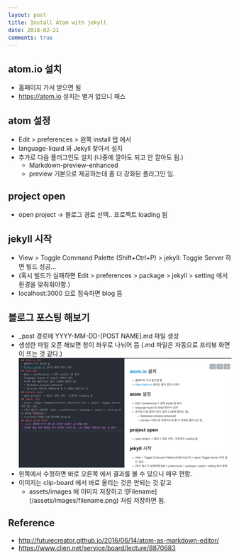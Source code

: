 ```yaml
---
layout: post
title: Install Atom with jekyll
date: 2018-02-21
comments: true
---
```


## atom.io 설치
* 홈페이지 가서 받으면 됨
* https://atom.io 설치는 별거 없으니 패스
## atom 설정
* Edit > preferences > 왼쪽 install 탭 에서
* language-liquid 와 Jekyll 찾아서 설치
* 추가로 다음 플러그인도 설치 (나중에 깔아도 되고 안 깔아도 됨.)
  * Markdown-preview-enhanced
  * preview 기본으로 제공하는데 좀 더 강화된 플러그인 임.
## project open
* open project -> 블로그 경로 선택.. 프로젝트 loading 됨
## jekyll 시작
* View > Toggle Command Palette (Shift+Ctrl+P) > jekyll: Toggle Server 하면 빌드 성공...
* (혹시 빌드가 실패하면  Edit > preferences > package > jekyll > setting 에서 환경을 맞춰줘야함.)
* localhost:3000 으로 접속하면 blog 뜸
## 블로그 포스팅 해보기
* _post 경로에 YYYY-MM-DD-[POST NAME].md 파일 생성
* 생성한 파일 오픈 해보면 창이 좌우로 나뉘어 뜸 (.md 파일은 자동으로 프리뷰 화면이 뜨는 것 같다.)
![setup-atom](/assets/images/setup-atom.png)
* 왼쪽에서 수정하면 바로 오른쪽 에서 결과를 볼 수 있으니 매우 편함.
* 이미지는 clip-board 에서 바로 올리는 것은 안되는 것 같고
  * assets/images 에 이미지 저장하고  \![Filename\](/assets/images/filename.png) 처럼 저장하면 됨.
## Reference
* http://futurecreator.github.io/2016/06/14/atom-as-markdown-editor/
* https://www.clien.net/service/board/lecture/8870683
